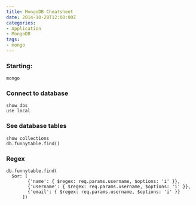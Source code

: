 ```yaml
---
title: MongoDB Cheatsheet
date: 2014-10-28T12:00:00Z
categories:
- Application
- MongoDB
tags:
- mongo
---
```

### Starting:
    mongo

### Connect to database
    show dbs
    use local

### See database tables
    show collections
    db.funnytable.find()

### Regex
    db.funnytable.find(
      $or: [
            {'name': { $regex: req.params.username, $options: 'i' }},
            {'username': { $regex: req.params.username, $options: 'i' }},
            {'email': { $regex: req.params.username, $options: 'i' }}
          ])

